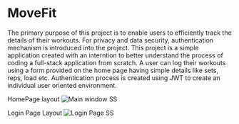 # MoveFit
The primary purpose of this project is to enable users to efficiently track the details of their workouts. For privacy and data security, authentication mechanism is introduced into the project.
This project is a simple application created with an interntion to better understand the process of coding a full-stack application from scratch.
A user can log their workouts using a form provided on the home page having simple details like sets, reps, load etc.
Authentication process is created using JWT to create an individual user oriented environment.

HomePage layout 
![Main window SS](https://github.com/Chance510/MoveFit/assets/133565853/cc861b8e-b9f9-446f-a11c-51f7fb5ffff6)



Login Page Layout
![Login Page SS](https://github.com/Chance510/MoveFit/assets/133565853/75f27164-209e-48f9-ba43-dd2a6fcf0053)
